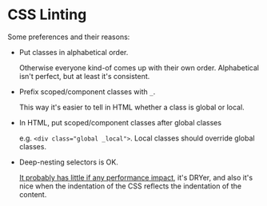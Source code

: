 # CSS Linting

Some preferences and their reasons:

-	Put classes in alphabetical order.

	Otherwise everyone kind-of comes up with their own order. Alphabetical isn't perfect, but at least it's consistent.

-	Prefix scoped/component classes with `_`.

	This way it's easier to tell in HTML whether a class is global or local.

-	In HTML, put scoped/component classes after global classes

	e.g. `<div class="global _local">`. Local classes should override global classes.

-	Deep-nesting selectors is OK.

	[It probably has little if any performance impact](https://medium.com/developer-rants/the-problem-1f121f6aecbf), it's DRYer, and also it's nice when the indentation of the CSS reflects the indentation of the content.
